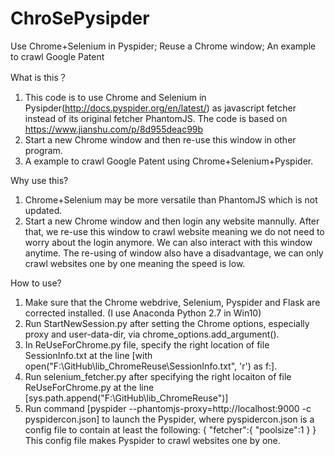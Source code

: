 # ChroSePysipder
Use Chrome+Selenium in Pyspider; Reuse a Chrome window; An example to crawl Google Patent

What is this？
1. This code is to use Chrome and Selenium in Pysipder(http://docs.pyspider.org/en/latest/) as javascript fetcher instead of its original fetcher PhantomJS. The code is based on https://www.jianshu.com/p/8d955deac99b
2. Start a new Chrome window and then re-use this window in other program.
3. A example to crawl Google Patent using Chrome+Selenium+Pyspider.

Why use this?
1. Chrome+Selenium may be more versatile than PhantomJS which is not updated.
2. Start a new Chrome window and then login any website mannully. After that, we re-use this window to crawl website meaning we do not need to worry about the login anymore. We can also interact with this window anytime. The re-using of window also have a disadvantage, we can only crawl websites one by one meaning the speed is low.

How to use?
1. Make sure that the Chrome webdrive, Selenium, Pyspider and Flask are corrected installed. (I use Anaconda Python 2.7 in Win10)
2. Run StartNewSession.py after setting the Chrome options, especially proxy and user-data-dir, via chrome_options.add_argument().
3. In ReUseForChrome.py file, specify the right location of file SessionInfo.txt at the line [with open("F:\GitHub\lib_ChromeReuse\SessionInfo.txt", 'r') as f:].
4. Run selenium_fetcher.py after specifying the right locaiton of file ReUseForChrome.py at the line [sys.path.append("F:\GitHub\lib_ChromeReuse")]
5. Run command [pyspider --phantomjs-proxy=http://localhost:9000 -c pyspidercon.json] to launch the Pyspider, where pyspidercon.json is a config file to contain at least the following:
{
  "fetcher":{
	"poolsize":1
  }
}
This config file makes Pyspider to crawl websites one by one.


